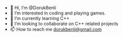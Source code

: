- 👋 Hi, I’m @DorukBenli
- 👀 I’m interested in coding and playing games.
- 🌱 I’m currently learning C++
- 💞️ I’m looking to collaborate on C++ related projects
- 📫 How to reach me dorukbenli@gmail.com

<!---
DorukBenli/DorukBenli is a ✨ special ✨ repository because its `README.md` (this file) appears on your GitHub profile.
You can click the Preview link to take a look at your changes.
--->
